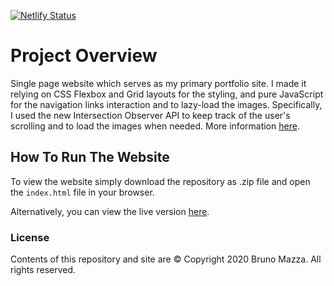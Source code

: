 [![Netlify Status](https://api.netlify.com/api/v1/badges/c89b6c2b-fcfe-4fea-940e-92e7d7bb62bf/deploy-status)](https://app.netlify.com/sites/elastic-borg-a911b1/deploys)

# Project Overview

Single page website which serves as my primary portfolio site. I made it relying on CSS Flexbox and Grid layouts for the styling, and pure JavaScript for the navigation links interaction and to lazy-load the images. Specifically, I used the new Intersection Observer API to keep track of the user's scrolling and to load the images when needed. More information [here](https://developer.mozilla.org/en-US/docs/Web/API/Intersection_Observer_API).

## How To Run The Website

To view the website simply download the repository as .zip file and open the `index.html` file in your browser.

Alternatively, you can view the live version [here](https://www.brunomazza.dev/).

### License

Contents of this repository and site are © Copyright 2020 Bruno Mazza. All rights reserved.
